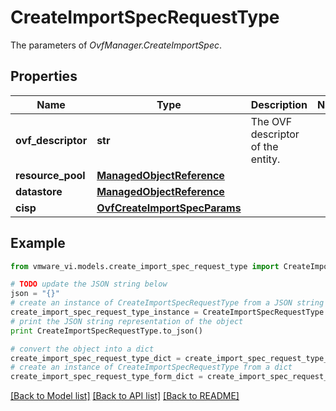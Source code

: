 # CreateImportSpecRequestType

The parameters of *OvfManager.CreateImportSpec*. 

## Properties
Name | Type | Description | Notes
------------ | ------------- | ------------- | -------------
**ovf_descriptor** | **str** | The OVF descriptor of the entity.  | 
**resource_pool** | [**ManagedObjectReference**](ManagedObjectReference.md) |  | 
**datastore** | [**ManagedObjectReference**](ManagedObjectReference.md) |  | 
**cisp** | [**OvfCreateImportSpecParams**](OvfCreateImportSpecParams.md) |  | 

## Example

```python
from vmware_vi.models.create_import_spec_request_type import CreateImportSpecRequestType

# TODO update the JSON string below
json = "{}"
# create an instance of CreateImportSpecRequestType from a JSON string
create_import_spec_request_type_instance = CreateImportSpecRequestType.from_json(json)
# print the JSON string representation of the object
print CreateImportSpecRequestType.to_json()

# convert the object into a dict
create_import_spec_request_type_dict = create_import_spec_request_type_instance.to_dict()
# create an instance of CreateImportSpecRequestType from a dict
create_import_spec_request_type_form_dict = create_import_spec_request_type.from_dict(create_import_spec_request_type_dict)
```
[[Back to Model list]](../README.md#documentation-for-models) [[Back to API list]](../README.md#documentation-for-api-endpoints) [[Back to README]](../README.md)


